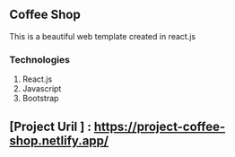 ## Coffee Shop

This is a beautiful web template created in react.js

### Technologies
1. React.js
2. Javascript
3. Bootstrap


## [Project Uril ] : https://project-coffee-shop.netlify.app/
